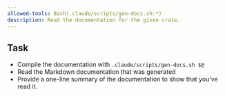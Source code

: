 ```yaml
---
allowed-tools: Bash(.claude/scripts/gen-docs.sh:*)
description: Read the documentation for the given crate.
---
```


## Task
- Compile the documentation with `.claude/scripts/gen-docs.sh $@`
- Read the Markdown documentation that was generated
- Provide a one-line summary of the documentation to show that you've read it.